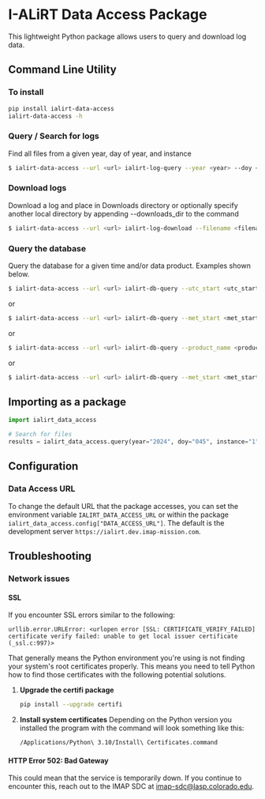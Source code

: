 # I-ALiRT Data Access Package

This lightweight Python package allows users to query and download log data.

## Command Line Utility

### To install

```bash
pip install ialirt-data-access
ialirt-data-access -h
```

### Query / Search for logs

Find all files from a given year, day of year, and instance

```bash
$ ialirt-data-access --url <url> ialirt-log-query --year <year> --doy <doy> --instance <instance>
```

### Download logs

Download a log and place in Downloads directory or optionally specify another local directory by appending --downloads_dir <directory> to the command

```bash
$ ialirt-data-access --url <url> ialirt-log-download --filename <filename>
```

### Query the database

Query the database for a given time and/or data product. Examples shown below.

```bash
$ ialirt-data-access --url <url> ialirt-db-query --utc_start <utc_start> --utc_end <utc_end> --product_name <product_name>
```
or
```bash
$ ialirt-data-access --url <url> ialirt-db-query --met_start <met_start> --met_end <met_end>
```
or
```bash
$ ialirt-data-access --url <url> ialirt-db-query --product_name <product_name>
```
or
```bash
$ ialirt-data-access --url <url> ialirt-db-query --met_start <met_start> --product_name <product_name_prefix*>
```


## Importing as a package

```python
import ialirt_data_access

# Search for files
results = ialirt_data_access.query(year="2024", doy="045", instance="1")
```

## Configuration

### Data Access URL

To change the default URL that the package accesses, you can set
the environment variable ``IALIRT_DATA_ACCESS_URL`` or within the
package ``ialirt_data_access.config["DATA_ACCESS_URL"]``. The default
is the development server ``https://ialirt.dev.imap-mission.com``.

## Troubleshooting

### Network issues

#### SSL

If you encounter SSL errors similar to the following:

```text
urllib.error.URLError: <urlopen error [SSL: CERTIFICATE_VERIFY_FAILED] certificate verify failed: unable to get local issuer certificate (_ssl.c:997)>
```

That generally means the Python environment you're using is not finding your system's root
certificates properly. This means you need to tell Python how to find those certificates
with the following potential solutions.

1. **Upgrade the certifi package**

    ```bash
    pip install --upgrade certifi
    ```

2. **Install system certificates**
    Depending on the Python version you installed the program with the command will look something like this:

    ```bash
    /Applications/Python\ 3.10/Install\ Certificates.command
    ```

#### HTTP Error 502: Bad Gateway

This could mean that the service is temporarily down. If you
continue to encounter this, reach out to the IMAP SDC at
<imap-sdc@lasp.colorado.edu>.

